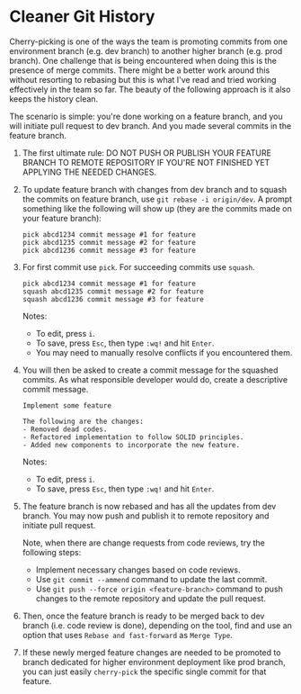 # Cleaner Git History
Cherry-picking is one of the ways the team is promoting commits from one environment branch (e.g. dev branch) to another higher branch (e.g. prod branch). One challenge that is being encountered when doing this is the presence of merge commits. There might be a better work around this without resorting to rebasing but this is what I've read and tried working effectively in the team so far. The beauty of the following approach is it also keeps the history clean.

The scenario is simple: you're done working on a feature branch, and you will initiate pull request to dev branch. And you made several commits in the feature branch.

1. The first ultimate rule: DO NOT PUSH OR PUBLISH YOUR FEATURE BRANCH TO REMOTE REPOSITORY IF YOU'RE NOT FINISHED YET APPLYING THE NEEDED CHANGES.


2. To update feature branch with changes from dev branch and to squash the commits on feature branch, use `git rebase -i origin/dev`. A prompt something like the following will show up (they are the commits made on your feature branch):
    ```
    pick abcd1234 commit message #1 for feature
    pick abcd1235 commit message #2 for feature
    pick abcd1236 commit message #3 for feature
    ```
   
3. For first commit use `pick`. For succeeding commits use `squash`.
    ```
    pick abcd1234 commit message #1 for feature
    squash abcd1235 commit message #2 for feature
    squash abcd1236 commit message #3 for feature
    ```
   
    Notes:
    - To edit, press `i`.
    - To save, press `Esc`, then type `:wq!` and hit `Enter`. 
    - You may need to manually resolve conflicts if you encountered them.


4. You will then be asked to create a commit message for the squashed commits. As what responsible developer would do, create a descriptive commit message. 
    ```
    Implement some feature
   
    The following are the changes:
    - Removed dead codes.
    - Refactored implementation to follow SOLID principles.
    - Added new components to incorporate the new feature. 
    ```
   Notes:
    - To edit, press `i`.
    - To save, press `Esc`, then type `:wq!` and hit `Enter`. 


5. The feature branch is now rebased and has all the updates from dev branch. You may now push and publish it to remote repository and initiate pull request. 

    Note, when there are change requests from code reviews, try the following steps:
    - Implement necessary changes based on code reviews.
    - Use `git commit --ammend` command to update the last commit.
    - Use `git push --force origin <feature-branch>` command to push changes to the remote repository and update the pull request.


6. Then, once the feature branch is ready to be merged back to dev branch (i.e. code review is done), depending on the tool, find and use an option that uses `Rebase and fast-forward` as `Merge Type`.


7. If these newly merged feature changes are needed to be promoted to branch dedicated for higher environment deployment like prod branch, you can just easily `cherry-pick` the specific single commit for that feature.